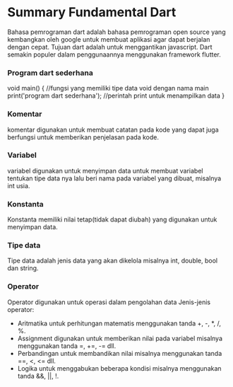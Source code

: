 <h1>Summary Fundamental Dart</h1>
<p> Bahasa pemrograman dart adalah bahasa pemrograman open source yang kembangkan oleh google untuk membuat aplikasi agar dapat berjalan dengan cepat. Tujuan dart adalah untuk menggantikan javascript. Dart semakin populer dalam penggunaannya menggunakan framework flutter.</p>

### Program dart sederhana
void main() { //fungsi yang memiliki tipe data void dengan nama main
  print('program dart sederhana'); //perintah print untuk menampilkan data
}

### Komentar
komentar digunakan untuk membuat catatan pada kode yang dapat juga berfungsi untuk memberikan penjelasan pada kode.

### Variabel
variabel digunakan untuk menyimpan data
untuk membuat variabel tentukan tipe data nya lalu beri nama pada variabel yang dibuat, misalnya int usia.

### Konstanta
Konstanta memiliki nilai tetap(tidak dapat diubah) yang digunakan untuk menyimpan data.

### Tipe data
Tipe data adalah jenis data yang akan dikelola misalnya int, double, bool dan string. 

### Operator
Operator digunakan untuk operasi dalam pengolahan data
Jenis-jenis operator:
- Aritmatika untuk perhitungan matematis menggunakan tanda +, -, *, /, %.
- Assignment digunakan untuk memberikan nilai pada variabel misalnya menggunakan tanda =, +=, -= dll.
- Perbandingan untuk membandikan nilai misalnya menggunakan tanda ==, <, <= dll.
- Logika untuk menggabukan beberapa kondisi misalnya menggunakan tanda &&, ||, !.